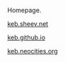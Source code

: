 Homepage.

[keb.sheev.net](https://keb.sheev.net)

[keb.github.io](https://keb.github.io)

[keb.neocities.org](https://keb.neocities.org/)

